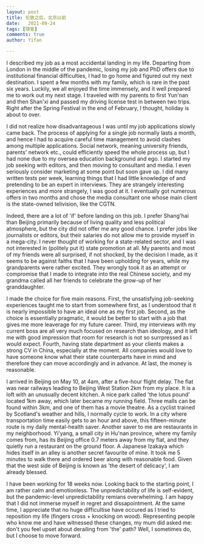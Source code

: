 ```yaml
---
layout: post
title: 伦敦之后，北京以前
date:   2021-09-24
tags: [随笔]
comments: true
author: Yifan

---
```


I described my job as a most accidental landing in my life. Departing from London in the middle of the pandemic, losing my job and PhD offers due to institutional financial difficulties, I had to go home and figured out my next destination. I spent a few months with my family, which is rare in the past six years. Luckily, we all enjoyed the time immensely, and it well prepared me to work out my next stage. I traveled with my parents to first Yun'nan and then Shan'xi and passed my driving license test in between two trips. Right after the Spring Festival in the end of February, I thought, holiday is about to over.

I did not realize how disadvantageous I was until my job applications slowly came back. The process of applying for a single job normally lasts a month, and hence I had to acquire careful time management to avoid clashes among multiple applications. Social network, meaning university friends, parents' network etc., could efficiently speed the whole process up, but I had none due to my oversea education background and ego. I started my job seeking with editors, and then moving to consultant and media. I even seriously consider marketing at some point but soon gave up. I did many written tests per week, learning things that I had little knowledge of and pretending to be an expert in interviews. They are strangely interesting experiences and more strangely, I was good at it. I eventually got numerous offers in two months and chose the media consultant one whose main client is the state-owned telivision, like the CGTN.

Indeed, there are a lot of 'if' before landing on this job. I prefer Shang'hai than Beijing primarily because of living quality and less political atmosphere, but the city did not offer me any good chance. I prefer jobs like journalists or editors, but their salaries do not allow me to provide myself in a mega-city. I never thought of working for a state-related sector, and I was not interested in (politely put it) state promotion at all. My parents and most of my friends were all surprised, if not shocked, by the decision I made, as it seems to be against faiths that I have been upholding for years, while my grandparents were rather excited. They wrongly took it as an attempt or compromise that I made to integrate into the real Chinese society, and my grandma called all her friends to celebrate the grow-up of her granddaughter.

I made the choice for five main reasons. First, the unsatisfying job-seeking experiences taught me to start from somewhere first, as I understood that it is nearly impossible to have an ideal one as my first job. Second, as the choice is essentially pragmatic, it would be better to start with a job that gives me more leaverage for my future career. Third, my interviews with my current boss are all very much focused on research than ideology, and it left me with good impression that room for research is not so surrpressed as I would expect. Fourth, having state department as your clients makes a strong CV in China, especially at the moment. All companies would love to have someone know what their state counterparts have in mind and therefore they can move accordingly and in advance. At last, the money is reasonable.

I arrived in Beijing on May 10, at 4am, after a five-hour flight delay. The flat was near railways leading to Beijing West Station 2km from my place. It is a loft with an unusually decent kitchen. A nice park called 'the lotus pound' located 1km away, which later became my running field. Three malls can be found within 3km, and one of them has a movie theatre. As a cyclist trained by Scotland's weather and hills, I normally cycle to work. In a city where transportation time easily gets to an hour and above, this fifteen-minute route is my daily mental-health saver. Another saver to me are restaurants in my neighborhood. Yi'yang, a small city in Hu'nan province, where my family comes from, has its Beijing office 0.7 meters away from my flat, and they quietly run a restaurant on the ground floor. A Japanese Izakaya which hides itself in an alley is another secret favourite of mine. It took me 5 minutes to walk there and ordered beer along with reasonable food. Given that the west side of Beijing is known as 'the desert of delicacy', I am already blessed.

I have been working for 18 weeks now. Looking back to the starting point, I am rather calm and emotionless. The unpredictability of life is self-evident, but the pandemic-level unpredictability remians overwhelming. I am happy that I did not immerse myself in regret and dissapointment. At the same time, I appreciate that no huge difficultise have occured as I tried to reposition my life (fingers cross + knocking on wood). Representing people who know me and have witnessed these changes, my mum did asked me: don't you feel upset about derailing from 'the' path? Well, I sometimes do, but I choose to move forward.
